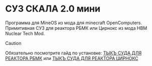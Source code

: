# СУЗ СКАЛА 2.0 мини

Программа для MineOS из мода для minecraft OpenComputers. Примитивная СУЗ для реактора РБМК или Цирнокс из мода HBM Nuclear Tech Mod.

> [!CAUTION]
> Обязательно посмотрите гайд по установке: [ТЫКЪ СУДА ДЛЯ РЕАКТОРА РБМК](INSTALLING.md) или [ТЫКЪ СУДА ДЛЯ РЕАКТОРА ЦИРНОКС](INSTALLING_ZIRNOX.md)
